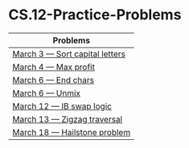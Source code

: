 # CS.12-Practice-Problems

| Problems                                                      |
|---------------------------------------------------------------|
| [March 3 — Sort capital letters](src/SortCapitalLetters.java) |
| [March 4 — Max profit](src/miniProblemMar4.java)              |
| [March 6 — End chars](src/EndCharsChallenge.java)             |
| [March 6 — Unmix](src/Unmix.java)                             |
| [March 12 — IB swap logic](src/March12.java)                  |
| [March 13 — Zigzag traversal](src/March13.java)               |
| [March 18 — Hailstone problem](src/March18.md)                |

